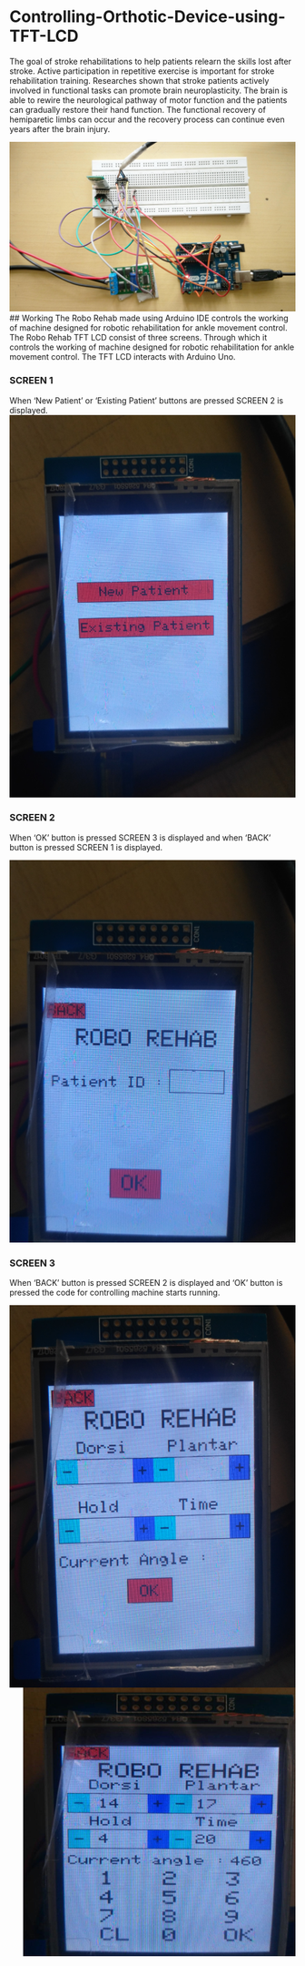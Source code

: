 # Controlling-Orthotic-Device-using-TFT-LCD
The goal of stroke rehabilitations to help patients relearn the skills 
lost after stroke. Active participation in repetitive exercise is 
important for stroke rehabilitation training. Researches shown that 
stroke patients actively involved in functional tasks can promote 
brain neuroplasticity. The brain is able to rewire the neurological 
pathway of motor function and the patients can gradually restore 
their hand function. The functional recovery of hemiparetic limbs 
can occur and the recovery process can continue even years after 
the brain injury.<br>

<img src="https://github.com/1998ramanpreet/Controlling-Orthotic-Device-using-TFT-LCD/blob/main/Images/circuit1.jpg" alt="circuit">
<br>
## Working
The Robo Rehab made using Arduino IDE controls the working of machine 
designed for robotic rehabilitation for ankle movement control. The Robo Rehab TFT LCD consist of three screens. Through 
which it controls the working of machine designed for robotic 
rehabilitation for ankle movement control. The TFT LCD interacts 
with Arduino Uno.

### SCREEN 1  
When ‘New Patient’ or ‘Existing Patient’ buttons are pressed SCREEN 2 is displayed. <br>
<img src="https://github.com/1998ramanpreet/Controlling-Orthotic-Device-using-TFT-LCD/blob/main/Images/IMG_20180717_174216.jpg" alt="screen1">


### SCREEN 2 
When ‘OK’ button is pressed SCREEN 3 is displayed and when ‘BACK’ button is pressed SCREEN 1 is displayed.<br>

<img src="https://github.com/1998ramanpreet/Controlling-Orthotic-Device-using-TFT-LCD/blob/main/Images/IMG_20180717_174225.jpg" alt="screen2">

### SCREEN 3 
When ‘BACK’ button is pressed SCREEN 2 is displayed and ‘OK’ button is pressed the code for controlling machine starts running. <br>

<img src="https://github.com/1998ramanpreet/Controlling-Orthotic-Device-using-TFT-LCD/blob/main/Images/IMG_20180717_174301.jpg" alt="screen3a" align="left">
<img src="https://github.com/1998ramanpreet/Controlling-Orthotic-Device-using-TFT-LCD/blob/main/Images/screen3.PNG" alt="screen3b" align="right">

